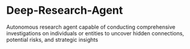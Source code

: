# Deep-Research-Agent
Autonomous research agent capable of conducting comprehensive investigations on individuals or entities to uncover hidden connections, potential risks, and strategic insights
